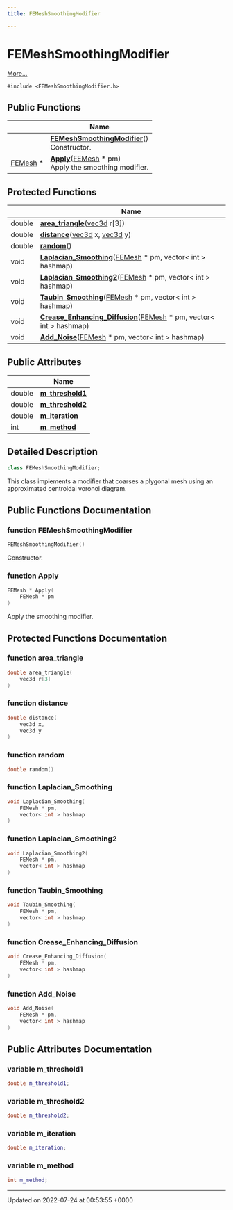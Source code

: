 ```yaml
---
title: FEMeshSmoothingModifier

---
```


# FEMeshSmoothingModifier



 [More...](#detailed-description)


`#include <FEMeshSmoothingModifier.h>`

## Public Functions

|                | Name           |
| -------------- | -------------- |
| | **[FEMeshSmoothingModifier](../Classes/classFEMeshSmoothingModifier.md#function-femeshsmoothingmodifier)**()<br>Constructor.  |
| [FEMesh](../Classes/classFEMesh.md) * | **[Apply](../Classes/classFEMeshSmoothingModifier.md#function-apply)**([FEMesh](../Classes/classFEMesh.md) * pm)<br>Apply the smoothing modifier.  |

## Protected Functions

|                | Name           |
| -------------- | -------------- |
| double | **[area_triangle](../Classes/classFEMeshSmoothingModifier.md#function-area-triangle)**([vec3d](../Classes/classvec3d.md) r[3]) |
| double | **[distance](../Classes/classFEMeshSmoothingModifier.md#function-distance)**([vec3d](../Classes/classvec3d.md) x, [vec3d](../Classes/classvec3d.md) y) |
| double | **[random](../Classes/classFEMeshSmoothingModifier.md#function-random)**() |
| void | **[Laplacian_Smoothing](../Classes/classFEMeshSmoothingModifier.md#function-laplacian-smoothing)**([FEMesh](../Classes/classFEMesh.md) * pm, vector< int > hashmap) |
| void | **[Laplacian_Smoothing2](../Classes/classFEMeshSmoothingModifier.md#function-laplacian-smoothing2)**([FEMesh](../Classes/classFEMesh.md) * pm, vector< int > hashmap) |
| void | **[Taubin_Smoothing](../Classes/classFEMeshSmoothingModifier.md#function-taubin-smoothing)**([FEMesh](../Classes/classFEMesh.md) * pm, vector< int > hashmap) |
| void | **[Crease_Enhancing_Diffusion](../Classes/classFEMeshSmoothingModifier.md#function-crease-enhancing-diffusion)**([FEMesh](../Classes/classFEMesh.md) * pm, vector< int > hashmap) |
| void | **[Add_Noise](../Classes/classFEMeshSmoothingModifier.md#function-add-noise)**([FEMesh](../Classes/classFEMesh.md) * pm, vector< int > hashmap) |

## Public Attributes

|                | Name           |
| -------------- | -------------- |
| double | **[m_threshold1](../Classes/classFEMeshSmoothingModifier.md#variable-m-threshold1)**  |
| double | **[m_threshold2](../Classes/classFEMeshSmoothingModifier.md#variable-m-threshold2)**  |
| double | **[m_iteration](../Classes/classFEMeshSmoothingModifier.md#variable-m-iteration)**  |
| int | **[m_method](../Classes/classFEMeshSmoothingModifier.md#variable-m-method)**  |

## Detailed Description

```cpp
class FEMeshSmoothingModifier;
```


This class implements a modifier that coarses a plygonal mesh using an approximated centroidal voronoi diagram. 

## Public Functions Documentation

### function FEMeshSmoothingModifier

```cpp
FEMeshSmoothingModifier()
```

Constructor. 

### function Apply

```cpp
FEMesh * Apply(
    FEMesh * pm
)
```

Apply the smoothing modifier. 

## Protected Functions Documentation

### function area_triangle

```cpp
double area_triangle(
    vec3d r[3]
)
```


### function distance

```cpp
double distance(
    vec3d x,
    vec3d y
)
```


### function random

```cpp
double random()
```


### function Laplacian_Smoothing

```cpp
void Laplacian_Smoothing(
    FEMesh * pm,
    vector< int > hashmap
)
```


### function Laplacian_Smoothing2

```cpp
void Laplacian_Smoothing2(
    FEMesh * pm,
    vector< int > hashmap
)
```


### function Taubin_Smoothing

```cpp
void Taubin_Smoothing(
    FEMesh * pm,
    vector< int > hashmap
)
```


### function Crease_Enhancing_Diffusion

```cpp
void Crease_Enhancing_Diffusion(
    FEMesh * pm,
    vector< int > hashmap
)
```


### function Add_Noise

```cpp
void Add_Noise(
    FEMesh * pm,
    vector< int > hashmap
)
```


## Public Attributes Documentation

### variable m_threshold1

```cpp
double m_threshold1;
```


### variable m_threshold2

```cpp
double m_threshold2;
```


### variable m_iteration

```cpp
double m_iteration;
```


### variable m_method

```cpp
int m_method;
```


-------------------------------

Updated on 2022-07-24 at 00:53:55 +0000
